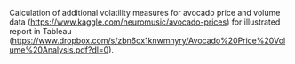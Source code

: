 Calculation of additional volatility measures for avocado price and volume data 
(https://www.kaggle.com/neuromusic/avocado-prices)
for illustrated report in Tableau 
(https://www.dropbox.com/s/zbn6ox1knwmnyry/Avocado%20Price%20Volume%20Analysis.pdf?dl=0).

